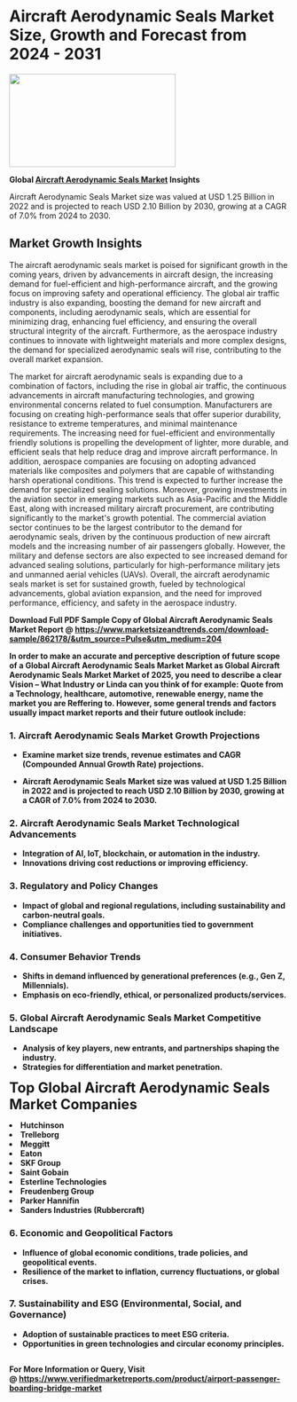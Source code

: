 <H1>Aircraft Aerodynamic Seals Market Size, Growth and Forecast from 2024 - 2031</H1><img class="aligncenter size-medium wp-image-584254" src="https://thirdeyenews.in/wp-content/uploads/2024/09/Global-Market-Research-300x168.jpeg" alt="" width="300" height="168" /><p><strong>Global&nbsp;<a href="https://www.marketsizeandtrends.com/download-sample/862178/&amp;utm_source=Pulse&amp;utm_medium=204">Aircraft Aerodynamic Seals Market</a> Insights</strong></p><p>Aircraft Aerodynamic Seals Market size was valued at USD 1.25 Billion in 2022 and is projected to reach USD 2.10 Billion by 2030, growing at a CAGR of 7.0% from 2024 to 2030.</p><p><h2>Market Growth Insights</h2> <p>The aircraft aerodynamic seals market is poised for significant growth in the coming years, driven by advancements in aircraft design, the increasing demand for fuel-efficient and high-performance aircraft, and the growing focus on improving safety and operational efficiency. The global air traffic industry is also expanding, boosting the demand for new aircraft and components, including aerodynamic seals, which are essential for minimizing drag, enhancing fuel efficiency, and ensuring the overall structural integrity of the aircraft. Furthermore, as the aerospace industry continues to innovate with lightweight materials and more complex designs, the demand for specialized aerodynamic seals will rise, contributing to the overall market expansion.</p> <p><strong></strong></p> <p>The market for aircraft aerodynamic seals is expanding due to a combination of factors, including the rise in global air traffic, the continuous advancements in aircraft manufacturing technologies, and growing environmental concerns related to fuel consumption. Manufacturers are focusing on creating high-performance seals that offer superior durability, resistance to extreme temperatures, and minimal maintenance requirements. The increasing need for fuel-efficient and environmentally friendly solutions is propelling the development of lighter, more durable, and efficient seals that help reduce drag and improve aircraft performance. In addition, aerospace companies are focusing on adopting advanced materials like composites and polymers that are capable of withstanding harsh operational conditions. This trend is expected to further increase the demand for specialized sealing solutions. Moreover, growing investments in the aviation sector in emerging markets such as Asia-Pacific and the Middle East, along with increased military aircraft procurement, are contributing significantly to the market's growth potential. The commercial aviation sector continues to be the largest contributor to the demand for aerodynamic seals, driven by the continuous production of new aircraft models and the increasing number of air passengers globally. However, the military and defense sectors are also expected to see increased demand for advanced sealing solutions, particularly for high-performance military jets and unmanned aerial vehicles (UAVs). Overall, the aircraft aerodynamic seals market is set for sustained growth, fueled by technological advancements, global aviation expansion, and the need for improved performance, efficiency, and safety in the aerospace industry.</p> <p><strong></p><p><span class=""><strong>Download Full PDF Sample Copy of Global Aircraft Aerodynamic Seals Market Report</strong> @ <a href="https://www.marketsizeandtrends.com/download-sample/862178/&amp;utm_source=Pulse&amp;utm_medium=204" target="_blank">https://www.marketsizeandtrends.com/download-sample/862178/&amp;utm_source=Pulse&amp;utm_medium=204</a></span></p><p>In order to make an accurate and perceptive description of future scope of a Global&nbsp;Aircraft Aerodynamic Seals Market Market as Global&nbsp;Aircraft Aerodynamic Seals Market Market of 2025, you need to describe a clear Vision &ndash; What Industry or Linda can you think of for example: Quote from a Technology, healthcare, automotive, renewable energy, name the market you are Reffering to. However, some general trends and factors usually impact market reports and their future outlook include:</p><h3>1.&nbsp;<strong>Aircraft Aerodynamic Seals Market Growth Projections</strong></h3><ul><li>Examine market size trends, revenue estimates and CAGR (Compounded Annual Growth Rate) projections.</li><li><p>Aircraft Aerodynamic Seals Market size was valued at USD 1.25 Billion in 2022 and is projected to reach USD 2.10 Billion by 2030, growing at a CAGR of 7.0% from 2024 to 2030.</p></li></ul><h3>2.&nbsp;<strong>Aircraft Aerodynamic Seals Market Technological Advancements</strong></h3><ul><li>Integration of AI, IoT, blockchain, or automation in the industry.</li><li>Innovations driving cost reductions or improving efficiency.</li></ul><h3>3.&nbsp;<strong>Regulatory and Policy Changes</strong></h3><ul><li>Impact of global and regional regulations, including sustainability and carbon-neutral goals.</li><li>Compliance challenges and opportunities tied to government initiatives.</li></ul><h3>4.&nbsp;<strong>Consumer Behavior Trends</strong></h3><ul><li>Shifts in demand influenced by generational preferences (e.g., Gen Z, Millennials).</li><li>Emphasis on eco-friendly, ethical, or personalized products/services.</li></ul><h3>5.&nbsp;<strong>Global Aircraft Aerodynamic Seals Market Competitive Landscape</strong></h3><ul><li>Analysis of key players, new entrants, and partnerships shaping the industry.</li><li>Strategies for differentiation and market penetration.</li></ul><p data-pm-slice="1 1 []"><span style="color: inherit; font-family: inherit; font-size: 25px;">Top Global Aircraft Aerodynamic Seals Market Companies</span></p><div class="" data-test-id=""><p><li>Hutchinson</li><li> Trelleborg</li><li> Meggitt</li><li> Eaton</li><li> SKF Group</li><li> Saint Gobain</li><li> Esterline Technologies</li><li> Freudenberg Group</li><li> Parker Hannifin</li><li> Sanders Industries (Rubbercraft)</li></p></div><h3>6.&nbsp;<strong>Economic and Geopolitical Factors</strong></h3><ul><li>Influence of global economic conditions, trade policies, and geopolitical events.</li><li>Resilience of the market to inflation, currency fluctuations, or global crises.</li></ul><h3>7.&nbsp;<strong>Sustainability and ESG (Environmental, Social, and Governance)</strong></h3><ul><li>Adoption of sustainable practices to meet ESG criteria.</li><li>Opportunities in green technologies and circular economy principles.</li></ul><h2><strong style="font-size: 14px;">For More Information or Query, Visit @&nbsp;</strong><a style="background-color: #ffffff; font-size: 14px;" href="https://www.marketsizeandtrends.com/report/aircraft-aerodynamic-seals-market/" target="_blank">https://www.verifiedmarketreports.com/product/airport-passenger-boarding-bridge-market</a></h2>

